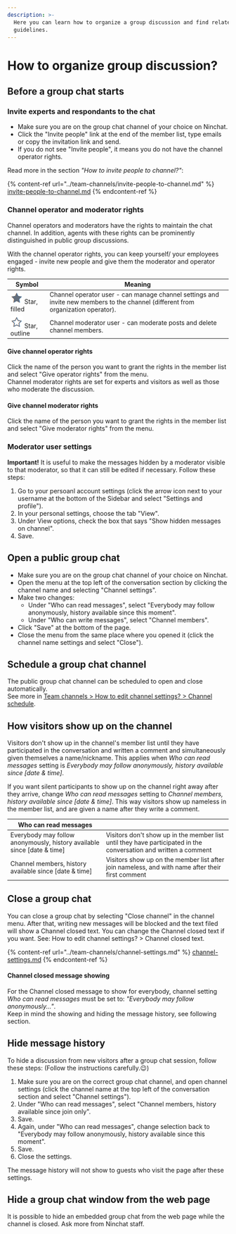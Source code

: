 ```yaml
---
description: >-
  Here you can learn how to organize a group discussion and find related
  guidelines.
---
```


# How to organize group discussion?

## Before a group chat starts

### Invite experts and respondants to the chat

* Make sure you are on the group chat channel of your choice on Ninchat.&#x20;
* Click the "Invite people" link at the end of the member list, type emails or copy the invitation link and send.
* If you do not see "Invite people", it means you do not have the channel operator rights.

Read more in the section _"How to invite people to channel?"_:

{% content-ref url="../team-channels/invite-people-to-channel.md" %}
[invite-people-to-channel.md](../team-channels/invite-people-to-channel.md)
{% endcontent-ref %}

### Channel operator and moderator rights

Channel operators and moderators have the rights to maintain the chat channel. In addition, agents with these rights can be prominently distinguished in public group discussions.

With the channel operator rights, you can keep yourself/ your employees engaged - invite new people and give them the moderator and operator rights.

| Symbol                                              | Meaning                                                                                                                           |
| --------------------------------------------------- | --------------------------------------------------------------------------------------------------------------------------------- |
| ![](../.gitbook/assets/operator.png) Star, filled   | Channel operator user - can manage channel settings and invite new members to the channel (different from organization operator). |
| ![](../.gitbook/assets/moderator.png) Star, outline | Channel moderator user - can moderate posts and delete channel members.                                                           |

#### Give channel operator rights

Click the name of the person you want to grant the rights in the member list and select "Give operator rights" from the menu. \
Channel moderator rights are set for experts and visitors as well as those who moderate the discussion.

#### Give channel moderator rights

Click the name of the person you want to grant the rights in the member list and select "Give moderator rights" from the menu.

### Moderator user settings <a href="#moderaattorin-kayttajaasetukset" id="moderaattorin-kayttajaasetukset"></a>

**Important!** It is useful to make the messages hidden by a moderator visible to that moderator, so that it can still be edited if necessary. Follow these steps:

1. Go to your persoanl account settings (click the arrow icon next to your username at the bottom of the Sidebar and select "Settings and profile").
2. In your personal settings, choose the tab "View".
3. Under View options, check the box that says "Show hidden messages on channel".
4. Save.

## Open a public group chat

* Make sure you are on the group chat channel of your choice on Ninchat.&#x20;
* Open the menu at the top left of the conversation section by clicking the channel name and selecting "Channel settings".
* Make two changes:&#x20;
  * Under "Who can read messages", select "Everybody may follow anonymously, history available since this moment".
  * Under "Who can write messages", select "Channel members".
* Click "Save" at the bottom of the page.
* Close the menu from the same place where you opened it (click the channel name settings and select "Close").

## Schedule a group chat channel <a href="#ryhmachat-kanavan-ajastaminen" id="ryhmachat-kanavan-ajastaminen"></a>

The public group chat channel can be scheduled to open and close automatically.\
See more in [Team channels > How to edit channel settings? > Channel schedule](https://ninchat.gitbook.io/ninchat-support/tiimikanavat/kanavan-asetukset#kanavan-aikataulu).

## How visitors show up on the channel <a href="#keskustelijoiden-nakyminen-kanavalla" id="keskustelijoiden-nakyminen-kanavalla"></a>

Visitors don't show up in the channel's member list until they have participated in the conversation and written a comment and simultaneously given themselves a name/nickname. This applies when _Who can read messages_ setting is _Everybody may follow anonymously, history available since \[date & time]_.

If you want silent participants to show up on the channel right away after they arrive, change _Who can read messages_ setting to _Channel members, history available since \[date & time]_. This way visitors show up nameless in the member list, and are given a name after they write a comment.

| Who can read messages                                                    |                                                                                                                  |
| ------------------------------------------------------------------------ | ---------------------------------------------------------------------------------------------------------------- |
| Everybody may follow anonymously, history available since \[date & time] | Visitors don't show up in the member list until they have participated in the conversation and written a comment |
| Channel members, history available since \[date & time]                  | Visitors show up on the member list after join nameless, and with name after their first comment                 |

## Close a group chat <a href="#ryhmachatin-sulkeminen" id="ryhmachatin-sulkeminen"></a>

You can close a group chat by selecting "Close channel" in the channel menu. After that, writing new messages will be blocked and the text filed will show a Channel closed text. You can change the Channel closed text if you want. See: How to edit channel settings? > Channel closed text.

{% content-ref url="../team-channels/channel-settings.md" %}
[channel-settings.md](../team-channels/channel-settings.md)
{% endcontent-ref %}

#### Channel closed message showing <a href="#kanava-suljettu-viestin-nakyminen" id="kanava-suljettu-viestin-nakyminen"></a>

For the Channel closed message to show for everybody, channel setting _Who can read messages_ must be set to: _"Everybody may follow anonymously..."_.\
Keep in mind the showing and hiding the message history, see following section.

## Hide message history

To hide a discussion from new visitors after a group chat session, follow these steps: (Follow the instructions carefully.:wink:)

1. Make sure you are on the correct group chat channel, and open channel settings (click the channel name at the top left of the conversation section and select "Channel settings").
2. Under "Who can read messages", select "Channel members, history available since join only".
3. Save.
4. Again, under "Who can read messages", change selection back to "Everybody may follow anonymously, history available since this moment".
5. Save.
6. Close the settings.

The message history will not show to guests who visit the page after these settings.

## Hide a group chat window from the web page

It is possible to hide an embedded group chat from the web page while the channel is closed. Ask more from Ninchat staff.
